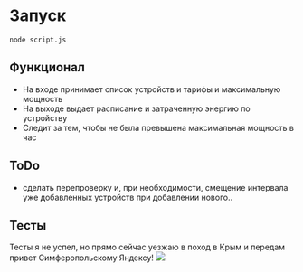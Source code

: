 # Запуск

```
node script.js
```
## Функционал
+ На входе принимает список устройств и тарифы и максимальную мощность
+ На выходе выдает расписание и затраченную энергию по устройству
+ Следит за тем, чтобы не была превышена максимальная мощность в час

## ToDo
+ сделать перепроверку и, при необходимости, смещение интервала уже добавленных устройств при добавлении нового..

## Тесты
Тесты я не успел, но прямо сейчас уезжаю в поход в Крым и передам привет Симферопольскому Яндексу!
![](https://wmpics.pics/di-14FT.jpg)

